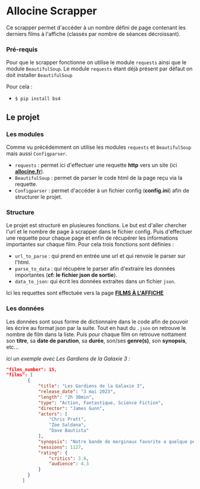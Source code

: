 # Allocine Scrapper

Ce scrapper permet d'accéder à un nombre défini de page contenant les derniers films à l'affiche (classés par nombre de séances décroissant).

### Pré-requis 
Pour que le scrapper fonctionne on utilise le module `requests` ainsi que le module `BeautifulSoup`. Le module `requests` étant déjà présent par défaut on doit installer `BeautifulSoup`

Pour cela :
* `$ pip install bs4`

## Le projet
### Les modules
Comme vu précédemment on utilise les modules `requests` et `BeautifulSoup` mais aussi `Configparser`.
* `requests` : permet ici d'effectuer une requette **http** vers un site (ici **[allocine.fr](https://www.allocine.fr/)**).
* `BeautifulSoup` : permet de parser le code html de la page reçu via la requette.
* `Configparser` : permet d'accéder à un fichier config (**config.ini**) afin de structurer le projet. 

### Structure
Le projet est structuré en plusieures fonctions. Le but est d'aller chercher l'url et le nombre de page à scrapper dans le fichier config. Puis d'effectuer une requette pour chaque page et enfin de récupérer les informations importantes sur chaque film. 
Pour cela trois fonctions sont définies :
* `url_to_parse` : qui prend en entrée une url et qui renvoie le parser sur l'html.
* `parse_to_data` : qui récupère le parser afin d'extraire les données importantes (**cf: le fichier json de sortie**).
* `data_to_json`: qui écrit les données extraites dans un fichier `json`.

Ici les requettes sont effectuée vers la page **[FILMS À L'AFFICHE](https://www.allocine.fr/film/aucinema/?page=1)**



### Les données
Les données sont sous forme de dictionnaire dans le code afin de pouvoir les écrire au format json par la suite. Tout en haut du `.json` on retrouve le nombre de film dans la liste. Puis pour chaque film on retrouve nottament son **titre**, sa **date de parution**, sa **durée**, son/ses **genre(s)**, son **synopsis**, etc...


*ici un exemple avec Les Gardiens de la Galaxie 3 :*
```json
"films_number": 15,
"films": [
        {
            "title": "Les Gardiens de la Galaxie 3",
            "release_date": "3 mai 2023",
            "length": "2h 30min",
            "type": "Action, Fantastique, Science Fiction",
            "director": "James Gunn",
            "actors": [
                "Chris Pratt",
                "Zoe Saldana",
                "Dave Bautista"
            ],
            "synopsis": "Notre bande de marginaux favorite a quelque peu changé. Peter Quill, qui pleure toujours la perte de Gamora, doit rassembler son équipe pour défendre l’univers et protéger l’un des siens. En cas d’échec, cette mission pourrait bien marquer la fin des Gardiens tels que nous les connaissons.",
            "sessions": 1127,
            "rating": {
                "critics": 3.6,
                "audience": 4.3
            }
        }
      ]
```
